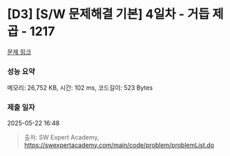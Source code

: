 # [D3] [S/W 문제해결 기본] 4일차 - 거듭 제곱 - 1217 

[문제 링크](https://swexpertacademy.com/main/code/problem/problemDetail.do?contestProbId=AV14dUIaAAUCFAYD) 

### 성능 요약

메모리: 26,752 KB, 시간: 102 ms, 코드길이: 523 Bytes

### 제출 일자

2025-05-22 16:48



> 출처: SW Expert Academy, https://swexpertacademy.com/main/code/problem/problemList.do